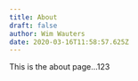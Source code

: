 ```yaml
---
title: About
draft: false
author: Wim Wauters
date: 2020-03-16T11:58:57.625Z
---
```

This is the about page...123